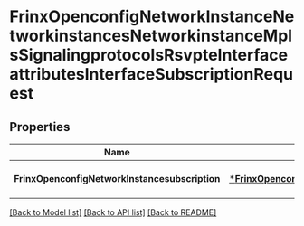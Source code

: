 # FrinxOpenconfigNetworkInstanceNetworkinstancesNetworkinstanceMplsSignalingprotocolsRsvpteInterfaceattributesInterfaceSubscriptionRequest

## Properties
Name | Type | Description | Notes
------------ | ------------- | ------------- | -------------
**FrinxOpenconfigNetworkInstancesubscription** | [***FrinxOpenconfigNetworkInstanceNetworkinstancesNetworkinstanceMplsSignalingprotocolsRsvpteInterfaceattributesInterfaceSubscription**](frinx.openconfig.network.instance.networkinstances.networkinstance.mpls.signalingprotocols.rsvpte.interfaceattributes.interface.Subscription.md) |  | [optional] [default to null]

[[Back to Model list]](../README.md#documentation-for-models) [[Back to API list]](../README.md#documentation-for-api-endpoints) [[Back to README]](../README.md)


